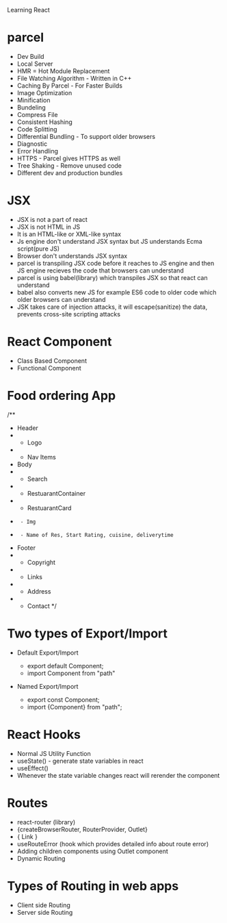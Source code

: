 Learning React

# parcel
- Dev Build
- Local Server
- HMR = Hot Module Replacement
- File Watching Algorithm - Written in C++
- Caching By Parcel - For Faster Builds
- Image Optimization
- Minification
- Bundeling
- Compress File
- Consistent Hashing
- Code Splitting
- Differential Bundling - To support older browsers
- Diagnostic
- Error Handling
- HTTPS - Parcel gives HTTPS as well
- Tree Shaking - Remove unused code
- Different dev and production bundles

# JSX
- JSX is not a part of react
- JSX is not HTML in JS
- It is an HTML-like or XML-like syntax
- Js engine don't understand JSX syntax but JS understands Ecma script(pure JS)
- Browser don't understands JSX syntax
- parcel is transpiling JSX code before it reaches to JS engine and then JS engine recieves the code that browsers can understand
- parcel is using babel(library) which transpiles JSX so that react can understand
- babel also converts new JS for example ES6 code to older code which older browsers can understand
- JSK takes care of injection attacks, it will escape(sanitize) the data, prevents cross-site scripting attacks

# React Component
- Class Based Component
- Functional Component

# Food ordering App

/**
 * Header
 * - Logo
 * - Nav Items
 * Body
 * - Search
 * - RestuarantContainer
 *    - RestuarantCard
 *      - Img
 *      - Name of Res, Start Rating, cuisine, deliverytime
 * Footer
 * - Copyright
 * - Links
 * - Address
 * - Contact
 */

# Two types of Export/Import

- Default Export/Import
    - export default Component;
    - import Component from "path"

- Named Export/Import
    - export const Component;
    - import {Component} from "path";

# React Hooks
- Normal JS Utility Function
- useState() - generate state variables in react
- useEffect()
- Whenever the state variable changes react will rerender the component

# Routes
- react-router (library)
- {createBrowserRouter, RouterProvider, Outlet}
- { Link }
- useRouteError (hook which provides detailed info about route error)
- Adding children components using Outlet component
- Dynamic Routing

# Types of Routing in web apps
- Client side Routing 
- Server side Routing